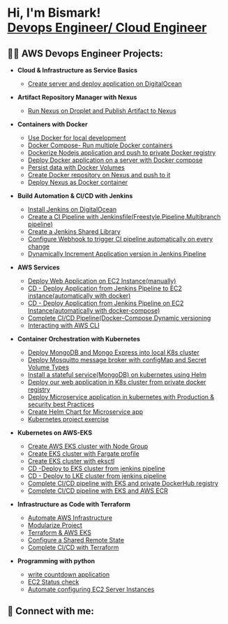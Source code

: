 <h1>Hi, I'm Bismark! <br/><a href="https://github.com/bondgh0954">Devops Engineer/ Cloud Engineer</a>

<h2>👨‍💻 AWS Devops Engineer Projects:</h2>

- <b>Cloud & Infrastructure as Service Basics</b>
  - [Create server and deploy application on DigitalOcean](https://github.com/bondgh0954/Devops_DemoProject_cloud.git)
- <b>Artifact Repository Manager with Nexus</b>
  - [Run Nexus on Droplet and Publish Artifact to Nexus](https://github.com/bondgh0954/Devops-Project-Nexus.git) 
- <b>Containers with Docker</b>
  - [Use Docker for local development](https://)
  - [Docker Compose- Run multiple Docker containers](https://)  
  - [Dockerize Nodejs application and push to private Docker registry](https://)
  - [Deploy Docker application on a server with Docker compose](https://)
  - [Persist data with Docker Volumes](https://)
  - [Create Docker repository on Nexus and push to it ](https://)
  - [Deploy Nexus as Docker container](https://)
  
- <b>Build Automation & CI/CD with Jenkins</b>
  - [Install Jenkins on DigitalOcean](https://github.com/bondgh0954/Jenkins-DemoProject1.git)
  - [Create a CI Pipeline with Jenkinsfile(Freestyle,Pipeline,Multibranch pipeline)](https://github.com/bondgh0954/jenkins-DemoProject2.git)
  - [Create a Jenkins Shared Library](https://github.com/bondgh0954/Jenkins-DemoProject-SharedLibrary.git)
  - [Configure Webhook to trigger CI pipeline automatically on every change](https://)
  - [Dynamically Increment Application version in Jenkins Pipeline](https://github.com/bondgh0954/jenkins-incrementVersion.git)
- <b>AWS Services</b>
  - [Deploy Web Application on EC2 Instance(manually)](https://github.com/bondgh0954/DevopsProject-AWS1.git)
  - [CD - Deploy Application from Jenkins Pipeline to EC2 instance(automatically with docker)](https://github.com/bondgh0954/AWSProject2-deployment.git)
  - [CD - Deploy Application from Jenkins Pipeline on EC2 Instance(automatically with docker-compose)](https://)
  - [Complete CI/CD Pipeline(Docker-Compose,Dynamic versioning](https://github.com/bondgh0954/CI-CD_jenkins.git)
  - [Interacting with AWS CLI](https://)
- <b>Container Orchestration with Kubernetes</b>
  - [Deploy MongoDB and Mongo Express into local K8s cluster](https://github.com/bondgh0954/Kubernetes_Project1.git)
  - [Deploy Mosquitto message broker with configMap and Secret Volume Types](https://github.com/bondgh0954/Kubernetes_Project2.git)
  - [Install a stateful service(MongoDB) on kubernetes using Helm]( https://github.com/bondgh0954/kubernetes-project3.git)
  - [Deploy our web application in K8s cluster from private docker registry](https://github.com/bondgh0954/Kubernetes-project4.git )
  - [Deploy Microservice application in kubernetes with Production & security best Practices](https://github.com/bondgh0954/Kubernetes-project5.git)
  - [Create Helm Chart for Microservice app](https://github.com/bondgh0954/Kubernetes-project6.git)
  - [Kubernetes project exercise](https://github.com/bondgh0954/Kubernetes-exercise.git)
- <b>Kubernetes on AWS-EKS</b>
  - [Create AWS EKS cluster with Node Group](https://github.com/bondgh0954/AWS-EKS-project1.git)
  - [Create EKS cluster with Fargate profile](https://github.com/bondgh0954/AWS-EKS-project2.git)
  - [Create EKS cluster with eksctl](https://github.com/bondgh0954/AWS-EKS-project3.git)
  - [CD -Deploy to EKS cluster from jenkins pipeline](https://github.com/bondgh0954/AWS-EKS-project4.git)
  - [CD - Deploy to LKE cluster from jenkins pipeline](https://github.com/bondgh0954/AWS-EKS-project5.git)
  - [Complete CI/CD pipeline with EKS and private DockerHub registry](https://github.com/bondgh0954/AWS-EKS-project6.git)
  - [Complete CI/CD pipeline with EKS and AWS ECR](https://github.com/bondgh0954/AWS-EKS-project7.git)
- <b>Infrastructure as Code with Terraform</b>
  - [Automate AWS Infrastructure](https://github.com/bondgh0954/Iaac_terraform_1.git)
  - [Modularize Project]()
  - [Terraform & AWS EKS]()
  - [Configure a Shared Remote State]()
  - [Complete CI/CD with Terraform]()
- <b>Programming with python</b>
  - [write countdown application](https://github.com/bondgh0954/python_project_cont.git)
  - [EC2 Status check](https://github.com/bondgh0954/health_check.git)
  - [Automate configuring EC2 Server Instances](git@github.com:bondgh0954/configure_EC2.git)

<h2> 🤳 Connect with me:</h2>







<!--
**bondgh0954/bondgh0954** is a ✨ _special_ ✨ repository because its `README.md` (this file) appears on your GitHub profile.

Here are some ideas to get you started:

- 🔭 I’m currently working on ...
- 🌱 I’m currently learning ...
- 👯 I’m looking to collaborate on ...
- 🤔 I’m looking for help with ...
- 💬 Ask me about ...
- 📫 How to reach me: ...
- 😄 Pronouns: ...
- ⚡ Fun fact: ...
-->

